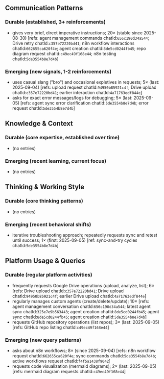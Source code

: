 ## Communication Patterns
### Durable (established, 3+ reinforcements)
- gives very brief, direct imperative instructions; 20× (stable since 2025-08-30) [refs: agent management commands chatId:`656c190d34a544`; Drive retry chatId:`c357e72220bd41`; n8n workflow interactions chatId:`662655ca620f4e`; agent creation chatId:`8de5cd0244fb45`; repo diagram request chatId:`c49ec49f168e44`; n8n testing chatId:`5de3554b8e7d4b`]

### Emerging (new signals, 1-2 reinforcements)
- uses casual slang ("bro") and occasional expletives in requests; 5× (last: 2025-09-04) [refs: upload request chatId:`94950b85921c4f`; Drive upload chatId:`c357e72220bd41`; earlier interaction chatId:`4a71763edf844e`]
- asks for exact error messages/logs for debugging; 5× (last: 2025-09-05) [refs: agent sync error clarification chatId:`5de3554b8e7d4b`; error request chatId:`5de3554b8e7d4b`]

## Knowledge & Context
### Durable (core expertise, established over time)
- (no entries)

### Emerging (recent learning, current focus)
- (no entries)

## Thinking & Working Style
### Durable (core thinking patterns)
- (no entries)

### Emerging (recent behavioral shifts)
- iterative troubleshooting approach; repeatedly requests sync and retest until success; 1× (first: 2025-09-05) [ref: sync-and-try cycles chatId:`5de3554b8e7d4b`]

## Platform Usage & Queries
### Durable (regular platform activities)
- frequently requests Google Drive operations (upload, analyze, list); 6× [refs: Drive upload chatId:`c357e72220bd41`; Drive upload chatId:`94950b85921c4f`; earlier Drive upload chatId:`4a71763edf844e`]
- regularly manages custom agents (create/delete/update); 10× [refs: agent management conversation chatId:`656c190d34a544`; latest agent sync chatId:`325e7e9b563443`; agent creation chatId:`8de5cd0244fb45`; agent sync chatId:`8de5cd0244fb45`; agent creation chatId:`5de3554b8e7d4b`]
- requests GitHub repository operations (list repos); 3× (last: 2025-09-05) [refs: GitHub repo listing chatId:`c49ec49f168e44`]

### Emerging (new query patterns)
- asks about n8n workflows; 8× (since 2025-09-04) [refs: n8n workflow request chatId:`662655ca620f4e`; sync commands chatId:`5de3554b8e7d4b`; active workflows request chatId:`f4f5a1438f9042`]
- requests code visualization (mermaid diagrams); 2× (last: 2025-09-05) [refs: mermaid diagram requests chatId:`c49ec49f168e44`]